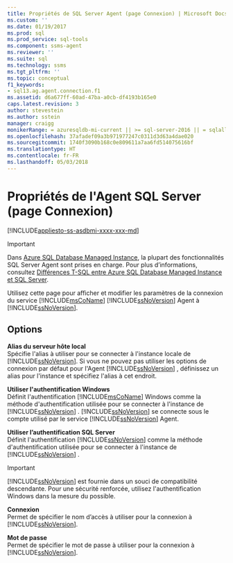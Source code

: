 ```yaml
---
title: Propriétés de SQL Server Agent (page Connexion) | Microsoft Docs
ms.custom: ''
ms.date: 01/19/2017
ms.prod: sql
ms.prod_service: sql-tools
ms.component: ssms-agent
ms.reviewer: ''
ms.suite: sql
ms.technology: ssms
ms.tgt_pltfrm: ''
ms.topic: conceptual
f1_keywords:
- sql13.ag.agent.connection.f1
ms.assetid: d6a677ff-60ad-47ba-a0cb-df4193b165e0
caps.latest.revision: 3
author: stevestein
ms.author: sstein
manager: craigg
monikerRange: = azuresqldb-mi-current || >= sql-server-2016 || = sqlallproducts-allversions
ms.openlocfilehash: 37afadef09a3b971977247c0311d3d63a4dae020
ms.sourcegitcommit: 1740f3090b168c0e809611a7aa6fd514075616bf
ms.translationtype: HT
ms.contentlocale: fr-FR
ms.lasthandoff: 05/03/2018
---
```

# <a name="sql-server-agent-properties-connection-page"></a>Propriétés de l'Agent SQL Server (page Connexion)
[!INCLUDE[appliesto-ss-asdbmi-xxxx-xxx-md](../../includes/appliesto-ss-asdbmi-xxxx-xxx-md.md)]

> [!IMPORTANT]  
> Dans [Azure SQL Database Managed Instance](https://docs.microsoft.com/azure/sql-database/sql-database-managed-instance), la plupart des fonctionnalités SQL Server Agent sont prises en charge. Pour plus d’informations, consultez [Différences T-SQL entre Azure SQL Database Managed Instance et SQL Server](https://docs.microsoft.com/azure/sql-database/sql-database-managed-instance-transact-sql-information#sql-server-agent).

Utilisez cette page pour afficher et modifier les paramètres de la connexion du service [!INCLUDE[msCoName](../../includes/msconame_md.md)] [!INCLUDE[ssNoVersion](../../includes/ssnoversion_md.md)] Agent à [!INCLUDE[ssNoVersion](../../includes/ssnoversion_md.md)].  
  
## <a name="options"></a>Options  
**Alias du serveur hôte local**  
Spécifie l'alias à utiliser pour se connecter à l'instance locale de [!INCLUDE[ssNoVersion](../../includes/ssnoversion_md.md)]. Si vous ne pouvez pas utiliser les options de connexion par défaut pour l'Agent [!INCLUDE[ssNoVersion](../../includes/ssnoversion_md.md)] , définissez un alias pour l'instance et spécifiez l'alias à cet endroit.  
  
**Utiliser l'authentification Windows**  
Définit l'authentification [!INCLUDE[msCoName](../../includes/msconame_md.md)] Windows comme la méthode d'authentification utilisée pour se connecter à l'instance de [!INCLUDE[ssNoVersion](../../includes/ssnoversion_md.md)] . [!INCLUDE[ssNoVersion](../../includes/ssnoversion_md.md)] se connecte sous le compte utilisé par le service [!INCLUDE[ssNoVersion](../../includes/ssnoversion_md.md)] Agent.  
  
**Utiliser l’authentification SQL Server**  
Définit l'authentification [!INCLUDE[ssNoVersion](../../includes/ssnoversion_md.md)] comme la méthode d'authentification utilisée pour se connecter à l'instance de [!INCLUDE[ssNoVersion](../../includes/ssnoversion_md.md)] .  
  
> [!IMPORTANT]  
> [!INCLUDE[ssNoVersion](../../includes/ssnoversion_md.md)] est fournie dans un souci de compatibilité descendante. Pour une sécurité renforcée, utilisez l'authentification Windows dans la mesure du possible.  
  
**Connexion**  
Permet de spécifier le nom d’accès à utiliser pour la connexion à [!INCLUDE[ssNoVersion](../../includes/ssnoversion_md.md)].  
  
**Mot de passe**  
Permet de spécifier le mot de passe à utiliser pour la connexion à [!INCLUDE[ssNoVersion](../../includes/ssnoversion_md.md)].  
  
